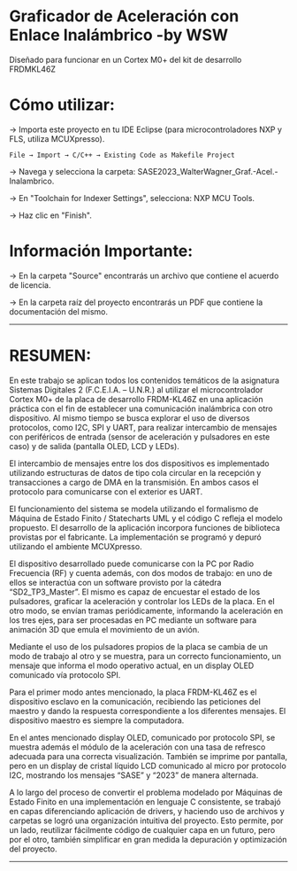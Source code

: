 # Graficador de Aceleración con Enlace Inalámbrico -by WSW
Diseñado para funcionar en un Cortex M0+ del kit de desarrollo FRDMKL46Z

# Cómo utilizar:

-> Importa este proyecto en tu IDE Eclipse (para microcontroladores NXP y FLS, utiliza MCUXpresso).

	File → Import → C/C++ → Existing Code as Makefile Project 

-> Navega y selecciona la carpeta: SASE2023_WalterWagner_Graf.-Acel.-Inalambrico.

-> En "Toolchain for Indexer Settings", selecciona: NXP MCU Tools.

-> Haz clic en "Finish".

# Información Importante:

-> En la carpeta "Source" encontrarás un archivo que contiene el acuerdo de licencia.

-> En la carpeta raíz del proyecto encontrarás un PDF que contiene la documentación del mismo.

-----------------------------------------------------

# RESUMEN:

En este trabajo se aplican todos los contenidos temáticos de la asignatura Sistemas Digitales 2 (F.C.E.I.A. – U.N.R.) al utilizar el microcontrolador Cortex M0+ de la placa de desarrollo FRDM-KL46Z en una aplicación práctica con el fin de establecer una comunicación inalámbrica con otro dispositivo. Al mismo tiempo se busca explorar el uso de diversos protocolos, como I2C, SPI y UART, para realizar intercambio de mensajes con periféricos de entrada (sensor de aceleración y pulsadores en este caso) y de salida (pantalla OLED, LCD y LEDs).

El intercambio de mensajes entre los dos dispositivos es implementado utilizando estructuras de datos de tipo cola circular en la recepción y transacciones a cargo de DMA en la transmisión. En ambos casos el protocolo para comunicarse con el exterior es UART.

El funcionamiento del sistema se modela utilizando el formalismo de Máquina de Estado Finito / Statecharts UML y el código C refleja el modelo propuesto. El desarrollo de la aplicación incorpora funciones de biblioteca provistas por el fabricante. La implementación se programó y depuró utilizando el ambiente MCUXpresso.

El dispositivo desarrollado puede comunicarse con la PC por Radio Frecuencia (RF) y cuenta además, con dos modos de trabajo: en uno de ellos se interactúa con un software provisto por la cátedra “SD2_TP3_Master”. El mismo es capaz de encuestar el estado de los pulsadores, graficar la aceleración y controlar los LEDs de la placa. En el otro modo, se envían tramas periódicamente, informando la aceleración en los tres ejes, para ser procesadas en PC mediante un software para animación 3D que emula el movimiento de un avión.

Mediante el uso de los pulsadores propios de la placa se cambia de un modo de trabajo al otro y se muestra, para un correcto funcionamiento, un mensaje que informa el modo operativo actual, en un display OLED comunicado vía protocolo SPI. 

Para el primer modo antes mencionado, la placa FRDM-KL46Z es el dispositivo esclavo en la comunicación, recibiendo las peticiones del maestro y dando la respuesta correspondiente a los diferentes mensajes. El dispositivo maestro es siempre la computadora.

En el antes mencionado display OLED, comunicado por protocolo SPI, se muestra además el módulo de la aceleración con una tasa de refresco adecuada para una correcta visualización. También se imprime por pantalla, pero en un display de cristal líquido LCD comunicado al micro por protocolo I2C, mostrando los mensajes “SASE” y “2023” de manera alternada.

A lo largo del proceso de convertir el problema modelado por Máquinas de Estado Finito en una implementación en lenguaje C consistente, se trabajó en capas diferenciando aplicación de drivers, y haciendo uso de archivos y carpetas se logró una organización intuitiva del proyecto. Esto permite, por un lado, reutilizar fácilmente código de cualquier capa en un futuro, pero por el otro, también simplificar en gran medida la depuración y optimización del proyecto. 

-----------------------------------------------------
